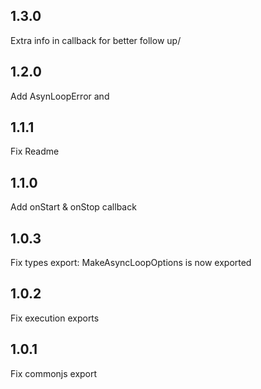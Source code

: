## 1.3.0
Extra info in callback for better follow up/


## 1.2.0

Add AsynLoopError and

## 1.1.1

Fix Readme

## 1.1.0

Add onStart & onStop callback

## 1.0.3
Fix types export: MakeAsyncLoopOptions is now exported

## 1.0.2
Fix execution exports

## 1.0.1
Fix commonjs export
